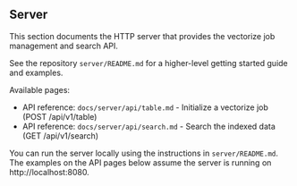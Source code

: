 ## Server

This section documents the HTTP server that provides the vectorize job management and search API.

See the repository `server/README.md` for a higher-level getting started guide and examples.

Available pages:

- API reference: `docs/server/api/table.md` - Initialize a vectorize job (POST /api/v1/table)
- API reference: `docs/server/api/search.md` - Search the indexed data (GET /api/v1/search)

You can run the server locally using the instructions in `server/README.md`. The examples on the API pages below assume the server is running on http://localhost:8080.
